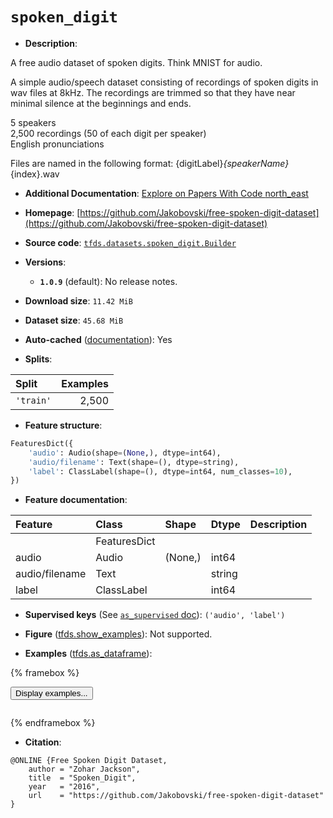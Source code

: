 <div itemscope itemtype="http://schema.org/Dataset">
  <div itemscope itemprop="includedInDataCatalog" itemtype="http://schema.org/DataCatalog">
    <meta itemprop="name" content="TensorFlow Datasets" />
  </div>
  <meta itemprop="name" content="spoken_digit" />
  <meta itemprop="description" content="A free audio dataset of spoken digits. Think MNIST for audio.&#10;&#10;A simple audio/speech dataset consisting of recordings of spoken digits in wav&#10;files at 8kHz.&#10;The recordings are trimmed so that they have near minimal silence at the&#10;beginnings and ends.&#10;&#10;5 speakers\&#10;2,500 recordings (50 of each digit per speaker)\&#10;English pronunciations&#10;&#10;Files are named in the following format: {digitLabel}_{speakerName}_{index}.wav&#10;&#10;To use this dataset:&#10;&#10;```python&#10;import tensorflow_datasets as tfds&#10;&#10;ds = tfds.load(&#x27;spoken_digit&#x27;, split=&#x27;train&#x27;)&#10;for ex in ds.take(4):&#10;  print(ex)&#10;```&#10;&#10;See [the guide](https://www.tensorflow.org/datasets/overview) for more&#10;informations on [tensorflow_datasets](https://www.tensorflow.org/datasets).&#10;&#10;" />
  <meta itemprop="url" content="https://www.tensorflow.org/datasets/catalog/spoken_digit" />
  <meta itemprop="sameAs" content="https://github.com/Jakobovski/free-spoken-digit-dataset" />
  <meta itemprop="citation" content="@ONLINE {Free Spoken Digit Dataset,&#10;    author = &quot;Zohar Jackson&quot;,&#10;    title  = &quot;Spoken_Digit&quot;,&#10;    year   = &quot;2016&quot;,&#10;    url    = &quot;https://github.com/Jakobovski/free-spoken-digit-dataset&quot;&#10;}" />
</div>

# `spoken_digit`


*   **Description**:

A free audio dataset of spoken digits. Think MNIST for audio.

A simple audio/speech dataset consisting of recordings of spoken digits in wav
files at 8kHz. The recordings are trimmed so that they have near minimal silence
at the beginnings and ends.

5 speakers \
2,500 recordings (50 of each digit per speaker) \
English pronunciations

Files are named in the following format: {digitLabel}_{speakerName}_{index}.wav

*   **Additional Documentation**:
    <a class="button button-with-icon" href="https://paperswithcode.com/dataset/fsdd">
    Explore on Papers With Code
    <span class="material-icons icon-after" aria-hidden="true"> north_east
    </span> </a>

*   **Homepage**:
    [https://github.com/Jakobovski/free-spoken-digit-dataset](https://github.com/Jakobovski/free-spoken-digit-dataset)

*   **Source code**:
    [`tfds.datasets.spoken_digit.Builder`](https://github.com/tensorflow/datasets/tree/master/tensorflow_datasets/datasets/spoken_digit/spoken_digit_dataset_builder.py)

*   **Versions**:

    *   **`1.0.9`** (default): No release notes.

*   **Download size**: `11.42 MiB`

*   **Dataset size**: `45.68 MiB`

*   **Auto-cached**
    ([documentation](https://www.tensorflow.org/datasets/performances#auto-caching)):
    Yes

*   **Splits**:

Split     | Examples
:-------- | -------:
`'train'` | 2,500

*   **Feature structure**:

```python
FeaturesDict({
    'audio': Audio(shape=(None,), dtype=int64),
    'audio/filename': Text(shape=(), dtype=string),
    'label': ClassLabel(shape=(), dtype=int64, num_classes=10),
})
```

*   **Feature documentation**:

Feature        | Class        | Shape   | Dtype  | Description
:------------- | :----------- | :------ | :----- | :----------
               | FeaturesDict |         |        |
audio          | Audio        | (None,) | int64  |
audio/filename | Text         |         | string |
label          | ClassLabel   |         | int64  |

*   **Supervised keys** (See
    [`as_supervised` doc](https://www.tensorflow.org/datasets/api_docs/python/tfds/load#args)):
    `('audio', 'label')`

*   **Figure**
    ([tfds.show_examples](https://www.tensorflow.org/datasets/api_docs/python/tfds/visualization/show_examples)):
    Not supported.

*   **Examples**
    ([tfds.as_dataframe](https://www.tensorflow.org/datasets/api_docs/python/tfds/as_dataframe)):

<!-- mdformat off(HTML should not be auto-formatted) -->

{% framebox %}

<button id="displaydataframe">Display examples...</button>
<div id="dataframecontent" style="overflow-x:auto"></div>
<script>
const url = "https://storage.googleapis.com/tfds-data/visualization/dataframe/spoken_digit-1.0.9.html";
const dataButton = document.getElementById('displaydataframe');
dataButton.addEventListener('click', async () => {
  // Disable the button after clicking (dataframe loaded only once).
  dataButton.disabled = true;

  const contentPane = document.getElementById('dataframecontent');
  try {
    const response = await fetch(url);
    // Error response codes don't throw an error, so force an error to show
    // the error message.
    if (!response.ok) throw Error(response.statusText);

    const data = await response.text();
    contentPane.innerHTML = data;
  } catch (e) {
    contentPane.innerHTML =
        'Error loading examples. If the error persist, please open '
        + 'a new issue.';
  }
});
</script>

{% endframebox %}

<!-- mdformat on -->

*   **Citation**:

```
@ONLINE {Free Spoken Digit Dataset,
    author = "Zohar Jackson",
    title  = "Spoken_Digit",
    year   = "2016",
    url    = "https://github.com/Jakobovski/free-spoken-digit-dataset"
}
```

